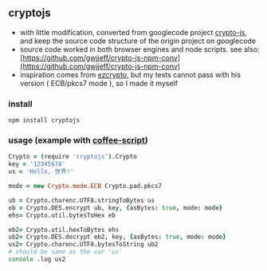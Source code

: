 cryptojs
--------

* with little modification, converted from googlecode project [crypto-js](http://code.google.com/p/crypto-js/), and keep the source code structure of the origin project on googlecode
* source code worked in both browser engines and node scripts. see also: [https://github.com/gwjjeff/crypto-js-npm-conv](https://github.com/gwjjeff/crypto-js-npm-conv)
* inspiration comes from [ezcrypto](https://github.com/ElmerZhang/ezcrypto), but my tests cannot pass with his version ( ECB/pkcs7 mode ), so I made it myself

### install

```
npm install cryptojs
```

### usage (example with [coffee-script](http://coffeescript.org/))

```coffee
Crypto = (require 'cryptojs').Crypto
key = '12345678'
us = 'Hello, 世界!'

mode = new Crypto.mode.ECB Crypto.pad.pkcs7

ub = Crypto.charenc.UTF8.stringToBytes us
eb = Crypto.DES.encrypt ub, key, {asBytes: true, mode: mode}
ehs= Crypto.util.bytesToHex eb

eb2= Crypto.util.hexToBytes ehs
ub2= Crypto.DES.decrypt eb2, key, {asBytes: true, mode: mode}
us2= Crypto.charenc.UTF8.bytesToString ub2
# should be same as the var 'us'
console .log us2
```

